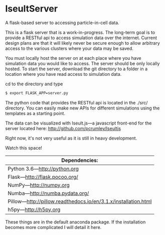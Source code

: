 # IseultServer
A flask-based server to accessing particle-in-cell data.

This is a flask server that is a work-in-progress.
The long-term goal is to provide a RESTful api to access simulation data over the internet. 
Current design plans are that it will likely never be secure enough to allow arbitrary access 
to the various clusters where your data may be saved.

You must locally host the server on at each place where you have simulation data you would like to 
access. The server should be only locally hosted. To start the server, download the git directory
to a folder in a location where you have read access to simulation data.

cd to the directory and type
```bash
$ export FLASK_APP=server.py

```

The python code that provides the RESTful api is located in the ./src/ directory. 
You can easily make new APIs for different simulations using the templates as a starting point.

The data can be visualized with Iseult.js&mdash;a javascript front-end for the server located here: 
http://github.com/pcrumley/Iseultjs

Right now, it's not very useful as it is still in heavy development.

Watch this space!


| Dependencies: |
| ------------ |
| Python 3.6&mdash;http://python.org |
| Flask&mdash;http://flask.pocoo.org/ |
| NumPy&mdash;http://numpy.org |
| Numba&mdash;http://numba.pydata.org/ |
| Pillow&mdash;http://pillow.readthedocs.io/en/3.1.x/installation.html |
| h5py&mdash;http://h5py.org |

These things are in the default anaconda package. If the installation becomes more complicated I will detail it here.
